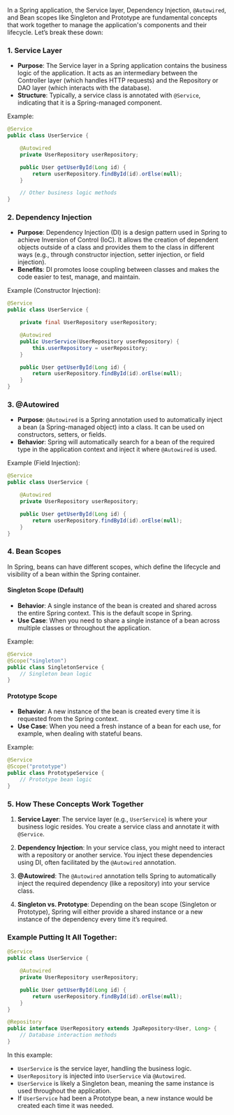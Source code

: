 In a Spring application, the Service layer, Dependency Injection, `@Autowired`, and Bean scopes like Singleton and Prototype are fundamental concepts that work together to manage the application's components and their lifecycle. Let’s break these down:

### 1. **Service Layer**

- **Purpose**: The Service layer in a Spring application contains the business logic of the application. It acts as an intermediary between the Controller layer (which handles HTTP requests) and the Repository or DAO layer (which interacts with the database).
- **Structure**: Typically, a service class is annotated with `@Service`, indicating that it is a Spring-managed component.
  
Example:
```java
@Service
public class UserService {

    @Autowired
    private UserRepository userRepository;

    public User getUserById(Long id) {
        return userRepository.findById(id).orElse(null);
    }

    // Other business logic methods
}
```

### 2. **Dependency Injection**

- **Purpose**: Dependency Injection (DI) is a design pattern used in Spring to achieve Inversion of Control (IoC). It allows the creation of dependent objects outside of a class and provides them to the class in different ways (e.g., through constructor injection, setter injection, or field injection).
- **Benefits**: DI promotes loose coupling between classes and makes the code easier to test, manage, and maintain.

Example (Constructor Injection):
```java
@Service
public class UserService {

    private final UserRepository userRepository;

    @Autowired
    public UserService(UserRepository userRepository) {
        this.userRepository = userRepository;
    }

    public User getUserById(Long id) {
        return userRepository.findById(id).orElse(null);
    }
}
```

### 3. **@Autowired**

- **Purpose**: `@Autowired` is a Spring annotation used to automatically inject a bean (a Spring-managed object) into a class. It can be used on constructors, setters, or fields.
- **Behavior**: Spring will automatically search for a bean of the required type in the application context and inject it where `@Autowired` is used.
  
Example (Field Injection):
```java
@Service
public class UserService {

    @Autowired
    private UserRepository userRepository;

    public User getUserById(Long id) {
        return userRepository.findById(id).orElse(null);
    }
}
```

### 4. **Bean Scopes**

In Spring, beans can have different scopes, which define the lifecycle and visibility of a bean within the Spring container.

#### **Singleton Scope** (Default)

- **Behavior**: A single instance of the bean is created and shared across the entire Spring context. This is the default scope in Spring.
- **Use Case**: When you need to share a single instance of a bean across multiple classes or throughout the application.

Example:
```java
@Service
@Scope("singleton")
public class SingletonService {
    // Singleton bean logic
}
```

#### **Prototype Scope**

- **Behavior**: A new instance of the bean is created every time it is requested from the Spring context.
- **Use Case**: When you need a fresh instance of a bean for each use, for example, when dealing with stateful beans.
  
Example:
```java
@Service
@Scope("prototype")
public class PrototypeService {
    // Prototype bean logic
}
```

### 5. **How These Concepts Work Together**

1. **Service Layer**: The service layer (e.g., `UserService`) is where your business logic resides. You create a service class and annotate it with `@Service`.

2. **Dependency Injection**: In your service class, you might need to interact with a repository or another service. You inject these dependencies using DI, often facilitated by the `@Autowired` annotation.

3. **@Autowired**: The `@Autowired` annotation tells Spring to automatically inject the required dependency (like a repository) into your service class.

4. **Singleton vs. Prototype**: Depending on the bean scope (Singleton or Prototype), Spring will either provide a shared instance or a new instance of the dependency every time it’s required.

### Example Putting It All Together:

```java
@Service
public class UserService {

    @Autowired
    private UserRepository userRepository;

    public User getUserById(Long id) {
        return userRepository.findById(id).orElse(null);
    }
}

@Repository
public interface UserRepository extends JpaRepository<User, Long> {
    // Database interaction methods
}
```

In this example:
- `UserService` is the service layer, handling the business logic.
- `UserRepository` is injected into `UserService` via `@Autowired`.
- `UserService` is likely a Singleton bean, meaning the same instance is used throughout the application.
- If `UserService` had been a Prototype bean, a new instance would be created each time it was needed.
